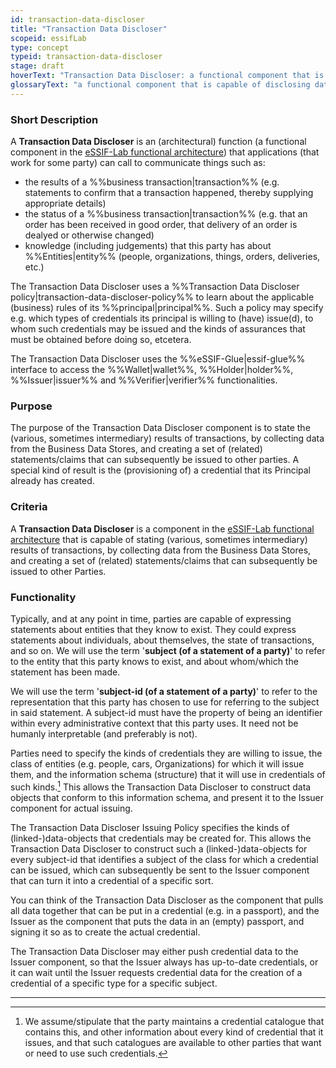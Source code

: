 ```yaml
---
id: transaction-data-discloser
title: "Transaction Data Discloser"
scopeid: essifLab
type: concept
typeid: transaction-data-discloser
stage: draft
hoverText: "Transaction Data Discloser: a functional component that is capable of disclosing data."
glossaryText: "a functional component that is capable of disclosing data."
---
```


### Short Description
A **Transaction Data Discloser** is an (architectural) function (a functional component in the [eSSIF-Lab functional architecture](../functional-architecture)) that applications (that work for some party) can call to communicate things such as: 
- the results of a %%business transaction|transaction%% (e.g. statements to confirm that a transaction happened, thereby supplying appropriate details)
- the status of a %%business transaction|transaction%% (e.g. that an order has been received in good order, that delivery of an order is dealyed or otherwise changed)
- knowledge (including judgements) that this party has about %%Entities|entity%% (people, organizations, things, orders, deliveries, etc.)

The Transaction Data Discloser uses a %%Transaction Data Discloser policy|transaction-data-discloser-policy%% to learn about the applicable (business) rules of its %%principal|principal%%. Such a policy may specify e.g. which types of credentials its principal is willing to (have) issue(d), to whom such credentials may be issued and the kinds of assurances that must be obtained before doing so, etcetera.

The Transaction Data Discloser uses the %%eSSIF-Glue|essif-glue%% interface to access the %%Wallet|wallet%%, %%Holder|holder%%, %%Issuer|issuer%% and %%Verifier|verifier%% functionalities.

### Purpose
The purpose of the Transaction Data Discloser component is to state the (various, sometimes intermediary) results of transactions, by collecting data from the Business Data Stores, and creating a set of (related) statements/claims that can subsequently be issued to other parties. A special kind of result is the (provisioning of) a credential that its Principal already has created.

### Criteria
A **Transaction Data Discloser** is a component in the [eSSIF-Lab functional architecture](../functional-architecture) that is capable of stating (various, sometimes intermediary) results of transactions, by collecting data from the Business Data Stores, and creating a set of (related) statements/claims that can subsequently be issued to other Parties.

### Functionality
Typically, and at any point in time, parties are capable of expressing statements about entities that they know to exist. They could express statements about individuals, about themselves, the state of transactions, and so on. We will use the term '**subject (of a statement of a party)**' to refer to the entity that this party knows to exist, and about whom/which the statement has been made.

We will use the term '**subject-id (of a statement of a party)**' to refer to the representation that this party has chosen to use for referring to the subject in said statement. A subject-id must have the property of being an identifier within every administrative context that this party uses. It need not be humanly interpretable (and preferably is not).

Parties need to specify the kinds of credentials they are willing to issue, the class of entities (e.g. people, cars, Organizations) for which it will issue them, and the information schema (structure) that it will use in credentials of such kinds.[^1] This allows the Transaction Data Discloser to construct data objects that conform to this information schema, and present it to the Issuer component for actual issuing.

The Transaction Data Discloser Issuing Policy specifies the kinds of (linked-)data-objects that credentials may be created for. This allows the Transaction Data Discloser to construct such a (linked-)data-objects for every subject-id that identifies a subject of the class for which a credential can be issued, which can subsequently be sent to the Issuer component that can turn it into a credential of a specific sort.

You can think of the Transaction Data Discloser as the component that pulls all data together that can be put in a credential (e.g. in a passport), and the Issuer as the component that puts the data in an (empty) passport, and signing it so as to create the actual credential.

The Transaction Data Discloser may either push credential data to the Issuer component, so that the Issuer always has up-to-date credentials, or it can wait until the Issuer requests credential data for the creation of a credential of a specific type for a specific subject.

-----

[^1]: We assume/stipulate that the party maintains a credential catalogue that contains this, and other information about every kind of credential that it issues, and that such catalogues are available to other parties that want or need to use such credentials.

